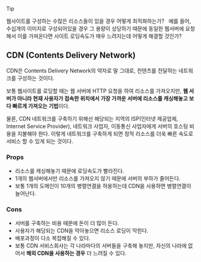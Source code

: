 > [!tip]
> 웹사이트를 구성하는 수많은 리소스들이 있을 경우 어떻게 최적화하는가?
>  
> 예를 들어, 수십개의 이미지로 구성되어있을 경우 그 용량이 상당하기 때문에 동일한 웹서버에 요청해서 이를 가져온다면 사이트 로딩속도가 매우 느려지는데 어떻게 해결할 것인가?
## CDN (Contents Delivery Network)
CDN은 Contents Delivery Network의 약자로 말 그대로, 컨텐츠를 전달하는 네트워크를 구성하는 것이다.

보통 웹사이트를 로딩할 때는 웹 서버에 HTTP 요청을 하여 리소스를 가져오지만, **웹 서버가 아니라 현재 사용자가 접속한 위치에서 가장 가까운 서버에 리소스를 캐싱해놓고 보다 빠르게 가져오는 기법**이다. 

물론, CDN 네트워크를 구축하기 위해선 해당되는 지역의 ISP(인터넷 제공업체, Internet Service Provider), 네트워크 사업자, 이동통신 사업자에게 서버의 호스팅 비용을 지불해야 한다. 이렇게 네트워크를 구축하게 되면 정적 리소스를 더욱 빠른 속도로 서비스 할 수 있게 되는 것이다.

### Props

- 리소스를 캐싱해놓기 때문에 로딩속도가 빨라진다.
- 1개의 웹서버에서만 리소스를 가져오지 않기 때문에 서버의 부하가 줄어든다.
- 보통 1개의 도메인이 10개의 병렬연결을 허용하는데 CDN을 사용하면 병렬연결이 늘어난다.
### Cons

- 서버를 구축하는 비용 때문에 돈이 더 많이 든다.
- 사용자가 해당되는 CDN을 막아놓으면 리소스 로딩이 막힌다.
- 배포과정이 다소 복잡해질 수 있다.
- 보통 CDN 서비스회사는 각 나라마다의 서버들을 구축해 놓지만, 자신의 나라에 없어서 **해외 CDN을 사용하는 경우** 더 느려질 수 있다.


